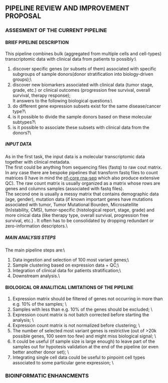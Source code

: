 ## PIPELINE REVIEW AND IMPROVEMENT PROPOSAL
### ASSESMENT OF THE CURRENT PIPELINE
#### BRIEF PIPELINE DESCRIPTION
This pipeline combines bulk (aggregated from multiple cells and cell-types) transcriptomic data with clinical data from patients to possibly:\
1. discover specific genes (or subsets of them) associated with specific subgroups of sample donors(donor stratification into biology-driven groups);\
2. discover new biomarkers associated with clinical data (tumor stage, grade, etc.) or clinical outcomes (progression free survival, overall survival, therapy response);\
It answers to the following biological questions:\
1. do different gene expression subsets exist for the same disease/cancer type?\
2. is it possible to divide the sample donors based on these molecular subtypes?\
3. is it possible to associate these subsets with clinical data from the donors?\
##### INPUT DATA
As in the first task, the input data is a molecular transcriptomic data together with clinical metadata.\
The first could be anything from sequencing files (fastq) to raw cout matrix. In any case there are bespoke pipelines that transform fastq files to count matrices (I have in mind the [nf-core rna-seq](https://nf-co.re/rnaseq/3.14.0/) which also produce extensive QC). The raw count matrix is usually organized as a matrix whose rows are genes and columns samples (associated with fastq files).\
The second one is usually a messy matrix that contains demographic data (age, gender), mutation data (if known important genes have mutations associated with tumor, Tumor Mutational Bourden, Microsatellite (In)stability, CMS), tumor-specific (histological report, stage, grade) and more cinical data (like therapy type, overall survival, progression free survival, etc.) . It often has to be consolidated by dropping redundant or zero-information descriptors.\
##### MAIN ANALYSIS STEPS
The main pipeline steps are:\
1. Data ingestion and selection of 100 most variant genes;\
2. Sample clustering based on expression data + QC;\
3. Integration of clinical data for patients stratification;\
4. Downstream analysis.\

####  BIOLOGICAL OR ANALITICAL LIMITATIONS OF THE PIPELINE
1. Expression matrix should be filtered of genes not occurring in more than e.g. 10% of the samples; \
2. Samples with less than e.g. 10% of the genes should be excluded; \
2. Expression count matrix is not batch corrected before starting the analysis; \
3. Expression count matrix is not normalized before clustering; \
4. The number of selected most variant genes is restrictive (out of >20k possible genes, 100 seem too few) and might miss biological signal; \
5. It could be useful (if sample size is large enough) to leave part of the samples out for hypotesis validation at the end of the pipeline (or even better another donor set); \
6. Integrating single cell data could be useful to pinpoint cell types associated to some particular gene expression; \


### BIOINFORMATIC ENHANCMENTS